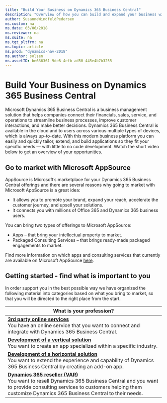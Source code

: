 ```yaml
---
title: "Build Your Business on Dynamics 365 Business Central"
description: "Overview of how you can build and expand your business with Dynamics 365 Business Central"
author: SusanneWindfeldPedersen
ms.custom: na
ms.date: 03/06/2018
ms.reviewer: na
ms.suite: na
ms.tgt_pltfrm: na
ms.topic: article
ms.prod: "dynamics-nav-2018"
ms.author: solsen
ms.assetID: be636361-9de8-4efb-ad50-445e4b7b3255
---
```


# Build Your Business on Dynamics 365 Business Central
Microsoft Dynamics 365 Business Central is a business management solution that helps companies connect their financials, sales, service, and operations to streamline business processes, improve customer interactions, and make better decisions. Dynamics 365 Business Central is available in the cloud and to users across various multiple types of devices, which is always up-to-date. With this modern business platform you can easily and quickly tailor, extend, and build applications so they fit your specific needs — with little to no code development. Watch the short video below to get an overview of your opportunities. 

<!-- video -->
 
## Go to market with Microsoft AppSource
AppSource is Microsoft’s marketplace for your Dynamics 365 Business Central offerings and there are several reasons why going to market with Microsoft AppSource is a great idea:

- It allows you to promote your brand, expand your reach, accelerate the customer journey, and upsell your solutions.  
- It connects you with millions of Office 365 and Dynamics 365 business users.  
 
You can bring two types of offerings to Microsoft AppSource: 

- Apps – that bring your intellectual property to market. 
- Packaged Consulting Services – that brings ready-made packaged engagements to market.    
 
Find more information on which apps and consulting services that currently are available on Microsoft AppSource [here]().<!-- link -->

## Getting started - find what is important to you 
In order support you in the best possible way we have organized the following material into categories based on what you bring to market, so that you will be directed to the right place from the start. 

|What is your profession?|
|------------------------|
|[**3rd party online services**](readiness-thirdparty-solution.md) </br>You have an online service that you want to connect and integrate with Dynamics 365 Business Central.|
|[**Development of a vertical solution**](readiness-develop-vertical.md) </br>You want to create an app specialized within a specific industry.|
|[**Development of a horizontal solution**](readiness-develop-horizontal.md)</br>You want to extend the experience and capability of Dynamics 365 Business Central by creating an add-on app.|
|[**Dynamics 365 reseller (VAR)**](readiness-reseller.md)</br>You want to resell Dynamics 365 Business Central and you want to provide consulting services to customers helping them customize Dynamics 365 Business Central to their needs.|


